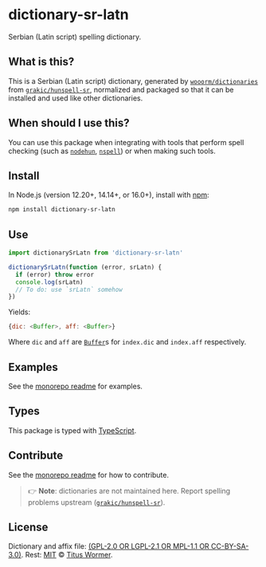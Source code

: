 # dictionary-sr-latn

Serbian (Latin script) spelling dictionary.

## What is this?

This is a Serbian (Latin script) dictionary,
generated by [`wooorm/dictionaries`][dictionaries] from
[`grakic/hunspell-sr`][source],
normalized and packaged so that it can be installed and used like other
dictionaries.

## When should I use this?

You can use this package when integrating with tools that perform spell checking
(such as [`nodehun`][nodehun], [`nspell`][nspell]) or when making such tools.

## Install

In Node.js (version 12.20+, 14.14+, or 16.0+), install with [npm][]:

```sh
npm install dictionary-sr-latn
```

## Use

```js
import dictionarySrLatn from 'dictionary-sr-latn'

dictionarySrLatn(function (error, srLatn) {
  if (error) throw error
  console.log(srLatn)
  // To do: use `srLatn` somehow
})
```

Yields:

```js
{dic: <Buffer>, aff: <Buffer>}
```

Where `dic` and `aff` are [`Buffer`][buffer]s for `index.dic` and `index.aff`
respectively.

## Examples

See the [monorepo readme][dictionaries] for examples.

## Types

This package is typed with [TypeScript][].

## Contribute

See the [monorepo readme][dictionaries] for how to contribute.

> 👉 **Note**: dictionaries are not maintained here.
> Report spelling problems upstream ([`grakic/hunspell-sr`][source]).

## License

Dictionary and affix file: [(GPL-2.0 OR LGPL-2.1 OR MPL-1.1 OR CC-BY-SA-3.0)](https://github.com/wooorm/dictionaries/blob/main/dictionaries/sr-Latn/license).
Rest: [MIT][] © [Titus Wormer][home].

[hunspell]: https://hunspell.github.io

[nodehun]: https://github.com/nathanjsweet/nodehun

[nspell]: https://github.com/wooorm/nspell

[macos]: https://github.com/wooorm/dictionaries#example-use-with-macos

[source]: https://github.com/grakic/hunspell-sr

[npm]: https://docs.npmjs.com/cli/install

[dictionaries]: https://github.com/wooorm/dictionaries

[mit]: https://github.com/wooorm/dictionaries/blob/main/license

[buffer]: https://nodejs.org/api/buffer.html#buffer_buffer

[home]: https://wooorm.com

[typescript]: https://www.typescriptlang.org
